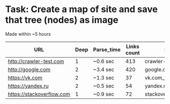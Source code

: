 # Task: Create a map of site and save that tree (nodes) as image

Made within ~5 hours

| URL | Deep | Parse_time | Links count       | Filename                                     |
|---|---------------|------------|-----------|---------------------------------------------|
|http://crawler-test.com  | 1 | ~0.6 sec | 413     | crawler-test.com_1.png  |
|http://google.com  | 2 | ~3.4 sec | 420     | google.com_2.png  |
|https://vk.com  | 2 | ~1.3 sec |  37    | vk.com_2.png  |
|https://yandex.ru  | 2 | ~0.5 sec | 54     | yandex.ru_2.png  |
|https://stackoverflow.com  | 1 | ~0.9 sec | 72     | stackoverflow.com_1.png  |
